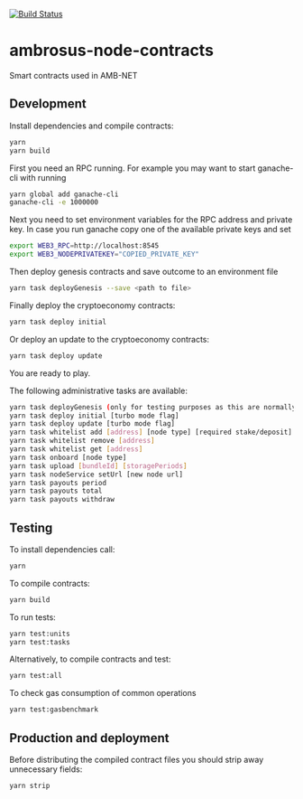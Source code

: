 [![Build Status](https://travis-ci.com/ambrosus/ambrosus-node-contracts.svg?token=nJpF4WjFNNbqCjjVquWn&branch=master)](https://travis-ci.com/ambrosus/ambrosus-node-contracts)
# ambrosus-node-contracts
Smart contracts used in AMB-NET

## Development
Install dependencies and compile contracts:
```bash
yarn
yarn build
```

First you need an RPC running. For example you may want to start ganache-cli with running
```bash
yarn global add ganache-cli
ganache-cli -e 1000000
```

Next you need to set environment variables for the RPC address and private key. In case you run ganache copy one of the available private keys and set
```bash
export WEB3_RPC=http://localhost:8545
export WEB3_NODEPRIVATEKEY="COPIED_PRIVATE_KEY"
```

Then deploy genesis contracts and save outcome to an environment file
```bash
yarn task deployGenesis --save <path to file>
```

Finally deploy the cryptoeconomy contracts:
```bash
yarn task deploy initial
```

Or deploy an update to the cryptoeconomy contracts:
```bash
yarn task deploy update
```

You are ready to play.

The following administrative tasks are available: 
```bash
yarn task deployGenesis (only for testing purposes as this are normally included in the genesis block)
yarn task deploy initial [turbo mode flag] 
yarn task deploy update [turbo mode flag] 
yarn task whitelist add [address] [node type] [required stake/deposit]
yarn task whitelist remove [address]
yarn task whitelist get [address]
yarn task onboard [node type]
yarn task upload [bundleId] [storagePeriods]
yarn task nodeService setUrl [new node url]
yarn task payouts period
yarn task payouts total
yarn task payouts withdraw
```

## Testing
To install dependencies call:
```bash
yarn
```

To compile contracts:
```bash
yarn build
```

To run tests:
```bash
yarn test:units
yarn test:tasks
```

Alternatively, to compile contracts and test:
```bash
yarn test:all
```

To check gas consumption of common operations
```bash
yarn test:gasbenchmark
```

## Production and deployment

Before distributing the compiled contract files you should strip away unnecessary fields: 

```bash
yarn strip
```
